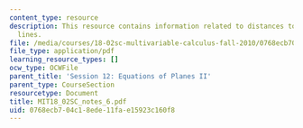 ```yaml
---
content_type: resource
description: This resource contains information related to distances to planes and
  lines.
file: /media/courses/18-02sc-multivariable-calculus-fall-2010/0768ecb704c18ede11fae15923c160f8_MIT18_02SC_notes_6.pdf
file_type: application/pdf
learning_resource_types: []
ocw_type: OCWFile
parent_title: 'Session 12: Equations of Planes II'
parent_type: CourseSection
resourcetype: Document
title: MIT18_02SC_notes_6.pdf
uid: 0768ecb7-04c1-8ede-11fa-e15923c160f8
---
```

